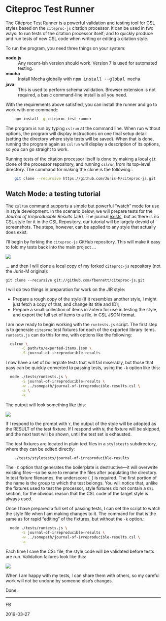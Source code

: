 # Citeproc Test Runner

The Citeproc Test Runner is a powerful validation and testing tool for CSL styles based on the ``citeproc-js`` citation processor. It can be used in two ways: to run tests of the citation processor itself; and to quickly produce and run tests of new CSL code when writing or editing a citation style.

To run the program, you need three things on your system:

<dl>
  <dt><b>node.js</b></dt>
  <dd>Any recent-ish version should work. Version 7 is used for automated testing.</dd>
  <dt><b>mocha</b></dt>
  <dd>Install Mocha globally with <span style="font-family:courier;">npm install --global mocha</span></dd>
  <dt><b>java</b></dt>
  <dd>This is used to perform schema validation. Browser extension is not required, a basic command-line install is all you need.</dd>
</dl>

With the requirements above satisfied, you can install the runner and go to work with one command::
``` bash
    npm install -g citeproc-test-runner
```

The program is run by typing `cslrun` at the command line. When run without options, the program will display instructions on one final setup detail (setting the directory where style tests will be saved). When that is done, running the program again as `cslrun` will display a description of its options, so you can go straight to work.

Running tests of the citation processor itself is done by making a local `git` clone of the processor repository, and running `cslrun` from its top-level directory. The command for making the clone is the following::
``` bash
    git clone --recursive https://github.com/Juris-M/citeproc-js.git
```

## Watch Mode: a testing tutorial

The `cslrun` command supports a simple but powerful “watch” mode for use in style development. In the scenario below, we will prepare tests for the *Journal of Irreproducible Results* (JIR). The journal [exists](http://www.jir.com), but as there is no CSL style for it in the CSL Repository, our tutorial will be largely devoid of screenshots. The steps, however, can be applied to any style that actually does exist.

I'll begin by forking the `citeproc-js` GitHub repository. This will make it easy to fold my tests back into the main project ...


![](https://juris-m.github.io/citeproc-js/fork.png)

... and then I will clone a local copy of my forked `citeproc-js` repository (not the Juris-M original):

    git clone --recursive git://github.com/fbennett/citeproc-js.git

I will do two things in preparation for work on the JIR style:

* Prepare a rough copy of the style (if it resembles another style, I might just fetch a copy of that, and change its title and ID);
* Prepare a small collection of items in Zotero for use in testing the style, and export the full set of items to a file, in CSL JSON format.

I am now ready to begin working with the `runtests.js` script. The first step is to generate `citeproc` test fixtures for each of the exported library items. `runtests.js` can do this for me, with options like the following:
``` bash
  cslrun \
       -C path/to/exported-items.json \
       -S journal-of-irreproducible-results
```

I now have a set of boilerplate tests that will fail miserably, but those that pass can be quickly converted to passing tests, using the `-k` option like this:
``` bash
  node ./tests/runtests.js \
       -S journal-of-irreproducible-results \
       -w ../somepath/journal-of-irreproducible-results.csl \
       -a \
       -k
```

The output will look something like this:

![](https://juris-m.github.io/citeproc-js/style-fail.png)

If I respond to the prompt with `Y`, the output of the style will be adopted as the RESULT of the test fixture. If I respond with `N`, the fixture will be skipped, and the next test will be shown, until the test set is exhausted.

The test fixtures are located in plain text files in a `styletests` subdirectory, where they can be edited directly:
``` bash
    ./tests/styletests/journal-of-irreproducible-results
```

The `-C` option that generates the boilerplate is destructive—it will overwrite existing files—so be sure to rename the files after populating the directory. In test fixture filenames, the underscore (`_`) is required. The first portion of the name is the group to which the test belongs. You will notice that, unlike the fixtures used to test the processor, style fixtures do not contain a `CSL` section, for the obvious reason that the CSL code of the target style is always used.

Once I have prepared a full set of passing tests, I can set the script to watch the style file when I am making changes to it. The command for that is the same as for rapid “editing” of the fixtures, but without the `-k` option.:
``` bash  
  node ./tests/runtests.js \
       -S journal-of-irreproducible-results \
       -w ../somepath/journal-of-irreproducible-results.csl \
       -a
```

Each time I save the CSL file, the style code will be validated before tests are run. Validation failures look like this:

![](https://juris-m.github.io/citeproc-js/validation-fail.png)

When I am happy with my tests, I can share them with others, so my careful work will not be undone by someone else’s changes.

Done.

----------------------

FB

2019-03-27
